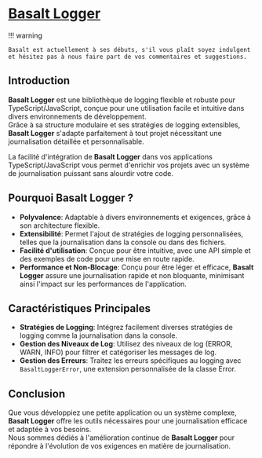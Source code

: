 # **[Basalt Logger](https://www.npmjs.com/package/@basalt-lab/basalt-logger)**

!!! warning

    Basalt est actuellement à ses débuts, s'il vous plaît soyez indulgent et hésitez pas à nous faire part de vos commentaires et suggestions.

## **Introduction**

**Basalt Logger** est une bibliothèque de logging flexible et robuste pour TypeScript/JavaScript, conçue pour une utilisation facile et intuitive dans divers environnements de développement.  
Grâce à sa structure modulaire et ses stratégies de logging extensibles, **Basalt Logger** s'adapte parfaitement à tout projet nécessitant une journalisation détaillée et personnalisable.

La facilité d'intégration de **Basalt Logger** dans vos applications TypeScript/JavaScript vous permet d'enrichir vos projets avec un système de journalisation puissant sans alourdir votre code.

## **Pourquoi Basalt Logger ?**

- **Polyvalence**: Adaptable à divers environnements et exigences, grâce à son architecture flexible.
- **Extensibilité**: Permet l'ajout de stratégies de logging personnalisées, telles que la journalisation dans la console ou dans des fichiers.
- **Facilité d'utilisation**: Conçue pour être intuitive, avec une API simple et des exemples de code pour une mise en route rapide.
- **Performance et Non-Blocage**: Conçu pour être léger et efficace, **Basalt Logger** assure une journalisation rapide et non bloquante, minimisant ainsi l'impact sur les performances de l'application.


## **Caractéristiques Principales**

- **Stratégies de Logging**: Intégrez facilement diverses stratégies de logging comme la journalisation dans la console.
- **Gestion des Niveaux de Log**: Utilisez des niveaux de log (ERROR, WARN, INFO) pour filtrer et catégoriser les messages de log.
- **Gestion des Erreurs**: Traitez les erreurs spécifiques au logging avec `BasaltLoggerError`, une extension personnalisée de la classe Error.

## **Conclusion**

Que vous développiez une petite application ou un système complexe, **Basalt Logger** offre les outils nécessaires pour une journalisation efficace et adaptée à vos besoins.  
Nous sommes dédiés à l'amélioration continue de **Basalt Logger** pour répondre à l'évolution de vos exigences en matière de journalisation.
